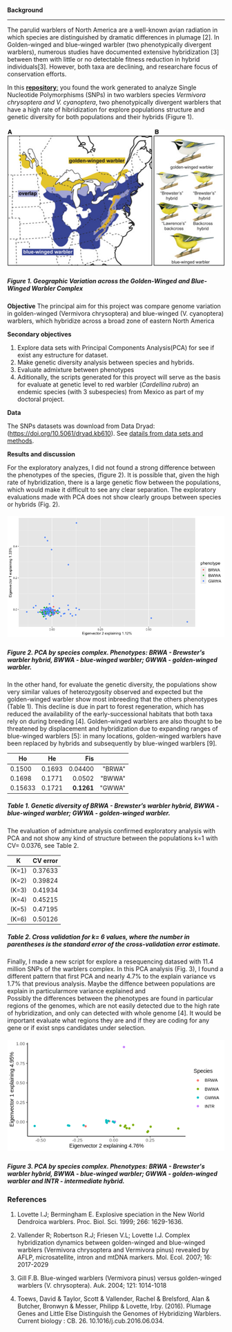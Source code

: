 **Background**

***
The parulid warblers of North America are a well-known avian radiation in which species are distinguished by dramatic differences in plumage [2]. In Golden-winged and blue-winged warbler (two phenotypically divergent warblers), numerous studies have documented extensive hybridization [3] between them with little or no detectable fitness reduction in hybrid individuals[3]. However, both taxa are declining, and researchare focus of conservation efforts.

In this [**repository**:](https://github.com/VeronicaGlez/Red_warbler_repo) you found the work generated to analyze Single Nucleotide Polymorphisms (SNPs) in two warblers species *Vermivora chrysoptera and  V. cyanoptera*, two phenotypically divergent warblers that have a high rate of hibridization for explore populations structure and genetic diversity for both populations and their hybrids (Figure 1).



##### <div align="center"> ![](gr1.jpeg) 

##### **Figure 1.**  Geographic Variation across the Golden-Winged and Blue-Winged Warbler Complex

**Objective**
The principal aim for this project was  compare genome variation in golden-winged (Vermivora chrysoptera) and blue-winged (V. cyanoptera) warblers, which hybridize across a broad zone of eastern North America  

**Secondary objectives**
1. Explore data sets with Principal Components Analysis(PCA) for see if exist any estructure for dataset.
2. Make genetic diversity analysis between species and hybrids.
3. Evaluate admixture between phenotypes 
4. Aditionally, the scripts generated for this proyect will serve as the basis for evaluate at genetic level to red warbler  (*Cardellina rubra*) an endemic species (with 3 subespecies) from Mexico as part of my doctoral project.

**Data**

The SNPs datasets was download from Data Dryad: (https://doi.org/10.5061/dryad.kb610).  See [datails from data sets and methods](https://github.com/VeronicaGlez/Red_warbler_repo).

**Results and discussion**

For the exploratory analyzes, I did not found a strong difference between the phenotypes of the species, (figure 2). It is possible that, given the high rate of hybridization, there is a large genetic flow between the populations, which would make it difficult to see any clear separation. The exploratory evaluations made with PCA does not show clearly groups between species or hybrids (Fig. 2).

##### <div align="center"> ![](pca_phenotype.png) 

##### **Figure 2.**  PCA by species complex. Phenotypes: BRWA - Brewster's warbler hybrid, BWWA - blue-winged warbler; GWWA - golden-winged warbler.


In the other hand, for evaluate the genetic diversity, the  populations show very similar values of heterozygosity observed and expected  but the golden-winged warbler show most inbreeding that the others phenotypes (Table 1). This decline is due in part to forest regeneration, which has reduced the availability of the early-successional habitats that both taxa rely on during breeding [4]. Golden-winged warblers are also thought to be threatened by displacement and hybridization due to expanding ranges of blue-winged warblers [5]: in many locations, golden-winged warblers have been replaced by hybrids and subsequently by blue-winged warblers [9].

| Ho     |      He  |   Fis  |        |
|--------|:--------:|------:|-------:|
| 0.1500 | 0.1693 | 0.04400 |"BRWA"  |
| 0.1698 |  0.1771| 0.0502  |"BWWA"  |
| 0.15633| 0.1721|**0.1261**| "GWWA" |

##### **Table 1.**  Genetic diversity of BRWA - Brewster’s warbler hybrid, BWWA - blue-winged warbler; GWWA - golden-winged warbler.

The evaluation of admixture analysis confirmed exploratory analysis with PCA  and not show any kind of structure between the populations k=1 with CV= 0.0376, see Table 2.

| K   |CV error |
|-----|:-------:|
|(K=1)| 0.37633 |
|(K=2)| 0.39824 |
|(K=3)| 0.41934 |
|(K=4)| 0.45215 |
|(K=5)| 0.47195 |
|(K=6)| 0.50126 |

##### **Table 2.**  Cross validation for k= 6 values, where the number in parentheses is the standard error of the cross-validation error estimate.

Finally, I made a new script for explore a resequencing datased with 11.4 million SNPs of the warblers complex. 
In this PCA analysis (Fig. 3), I  found a different pattern that first PCA and nearly 4.7% to the explain variance vs 1.7% that previous analysis. Maybe the diffence between populations are explain in particularmore variance explained and  
Possibly the differences between the phenotypes are found in particular regions of the genomes, which are not easily detected due to the high rate of hybridization, and only can detected with whole genome [4].
It would be important evaluate what regions they are and if they are coding for any gene or if exist snps  candidates under selection. 
 
  ##### <div align="center"> ![](pca_reseq_size.png) 
  
  ##### **Figure 3.**  PCA by species complex. Phenotypes: BRWA - Brewster's warbler hybrid, BWWA - blue-winged warbler; GWWA - golden-winged warbler and INTR - intermediate hybrid.
  
  
  
### References 
 1. Lovette I.J; Bermingham E.
  Explosive speciation in the New World Dendroica warblers.
  Proc. Biol. Sci. 1999; 266: 1629-1636.
  
2. Vallender R; Robertson R.J; Friesen V.L; Lovette I.J.
Complex hybridization dynamics between golden-winged and blue-winged warblers (Vermivora chrysoptera and Vermivora pinus) revealed by AFLP, microsatellite, intron and mtDNA markers.
Mol. Ecol. 2007; 16: 2017-2029

3. Gill F.B. Blue-winged warblers (Vermivora pinus) versus golden-winged warblers (V. chrysoptera).
Auk. 2004; 121: 1014-1018

4. Toews, David & Taylor, Scott & Vallender, Rachel & Brelsford, Alan & Butcher, Bronwyn & Messer, Philipp & Lovette, Irby. (2016). Plumage Genes and Little Else Distinguish the Genomes of Hybridizing Warblers. Current biology : CB. 26. 10.1016/j.cub.2016.06.034.
